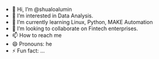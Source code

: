 - 👋 Hi, I’m @shualoalumin
- 👀 I’m interested in Data Analysis.
- 🌱 I’m currently learning Linux, Python, MAKE Automation
- 💞️ I’m looking to collaborate on Fintech enterprises.
- 📫 How to reach me 
- 😄 Pronouns: he
- ⚡ Fun fact: ...

<!---
shualoalumin/shualoalumin is a ✨ special ✨ repository because its `README.md` (this file) appears on your GitHub profile.
You can click the Preview link to take a look at your changes.
--->
